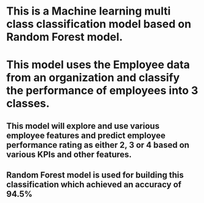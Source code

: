 # This is a Machine learning multi class classification model based on Random Forest model.
# This model uses the Employee data from an organization and classify the performance of employees into 3 classes. 
## This model will explore and use various employee features and predict employee performance rating as either 2, 3 or 4 based on various KPIs and other features.
## Random Forest model is used for building this classification which achieved an accuracy of 94.5%
